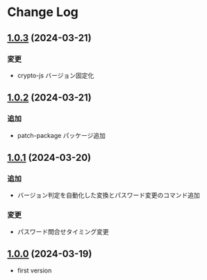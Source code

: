 # Change Log

## [1.0.3](https://github.com/ccHarvestasya/symbol-bootstrap-util/compare/1.0.1...1.0.2) (2024-03-21)

### 変更

- crypto-js バージョン固定化

## [1.0.2](https://github.com/ccHarvestasya/symbol-bootstrap-util/compare/1.0.1...1.0.2) (2024-03-21)

### 追加

- patch-package パッケージ追加

## [1.0.1](https://github.com/ccHarvestasya/symbol-bootstrap-util/compare/master...1.0.1) (2024-03-20)

### 追加

- バージョン判定を自動化した変換とパスワード変更のコマンド追加

### 変更

- パスワード問合せタイミング変更

## [1.0.0](https://github.com/ccHarvestasya/symbol-bootstrap-util/compare/master...1.0.0) (2024-03-19)

- first version
